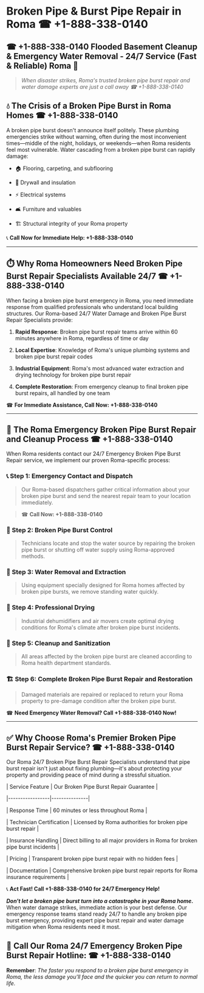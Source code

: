 # Broken Pipe & Burst Pipe Repair in Roma ☎ +1-888-338-0140  
## ☎ +1-888-338-0140 Flooded Basement Cleanup & Emergency Water Removal - 24/7 Service (Fast & Reliable) Roma 🚨  

> *When disaster strikes, Roma's trusted broken pipe burst repair and water damage experts are just a call away ☎ +1-888-338-0140*  

## 💧 The Crisis of a Broken Pipe Burst in Roma Homes ☎ +1-888-338-0140  

A broken pipe burst doesn't announce itself politely. These plumbing emergencies strike without warning, often during the most inconvenient times—middle of the night, holidays, or weekends—when Roma residents feel most vulnerable. Water cascading from a broken pipe burst can rapidly damage:  

* 🏠 Flooring, carpeting, and subflooring  
* 🧱 Drywall and insulation  
* ⚡ Electrical systems  
* 🛋️ Furniture and valuables  
* 🏗️ Structural integrity of your Roma property  

📞 **Call Now for Immediate Help: +1-888-338-0140**  

---  

## ⏱️ Why Roma Homeowners Need Broken Pipe Burst Repair Specialists Available 24/7 ☎ +1-888-338-0140  

When facing a broken pipe burst emergency in Roma, you need immediate response from qualified professionals who understand local building structures. Our Roma-based 24/7 Water Damage and Broken Pipe Burst Repair Specialists provide:  

1. **Rapid Response**: Broken pipe burst repair teams arrive within 60 minutes anywhere in Roma, regardless of time or day  
2. **Local Expertise**: Knowledge of Roma's unique plumbing systems and broken pipe burst repair codes  
3. **Industrial Equipment**: Roma's most advanced water extraction and drying technology for broken pipe burst repair  
4. **Complete Restoration**: From emergency cleanup to final broken pipe burst repairs, all handled by one team  

☎ **For Immediate Assistance, Call Now: +1-888-338-0140**  

---  

## 🔧 The Roma Emergency Broken Pipe Burst Repair and Cleanup Process ☎ +1-888-338-0140  

When Roma residents contact our 24/7 Emergency Broken Pipe Burst Repair service, we implement our proven Roma-specific process:  

### 📞 Step 1: Emergency Contact and Dispatch  
> Our Roma-based dispatchers gather critical information about your broken pipe burst and send the nearest repair team to your location immediately.  
> ☎ **Call Now: +1-888-338-0140**  

### 🚿 Step 2: Broken Pipe Burst Control  
> Technicians locate and stop the water source by repairing the broken pipe burst or shutting off water supply using Roma-approved methods.  

### 🌊 Step 3: Water Removal and Extraction  
> Using equipment specially designed for Roma homes affected by broken pipe bursts, we remove standing water quickly.  

### 💨 Step 4: Professional Drying  
> Industrial dehumidifiers and air movers create optimal drying conditions for Roma's climate after broken pipe burst incidents.  

### 🧼 Step 5: Cleanup and Sanitization  
> All areas affected by the broken pipe burst are cleaned according to Roma health department standards.  

### 🏗️ Step 6: Complete Broken Pipe Burst Repair and Restoration  
> Damaged materials are repaired or replaced to return your Roma property to pre-damage condition after the broken pipe burst.  

☎ **Need Emergency Water Removal? Call +1-888-338-0140 Now!**  

---  

## ✅ Why Choose Roma's Premier Broken Pipe Burst Repair Service? ☎ +1-888-338-0140  

Our Roma 24/7 Broken Pipe Burst Repair Specialists understand that pipe burst repair isn't just about fixing plumbing—it's about protecting your property and providing peace of mind during a stressful situation.  

| Service Feature | Our Broken Pipe Burst Repair Guarantee |  
|-----------------|---------------|  
| Response Time | 60 minutes or less throughout Roma |  
| Technician Certification | Licensed by Roma authorities for broken pipe burst repair |  
| Insurance Handling | Direct billing to all major providers in Roma for broken pipe burst incidents |  
| Pricing | Transparent broken pipe burst repair with no hidden fees |  
| Documentation | Comprehensive broken pipe burst repair reports for Roma insurance requirements |  

📞 **Act Fast! Call +1-888-338-0140 for 24/7 Emergency Help!**  

***Don't let a broken pipe burst turn into a catastrophe in your Roma home.*** When water damage strikes, immediate action is your best defense. Our emergency response teams stand ready 24/7 to handle any broken pipe burst emergency, providing expert pipe burst repair and water damage mitigation when Roma residents need it most.  

## 📱 Call Our Roma 24/7 Emergency Broken Pipe Burst Repair Hotline: ☎ +1-888-338-0140  

**Remember**: *The faster you respond to a broken pipe burst emergency in Roma, the less damage you'll face and the quicker you can return to normal life.*